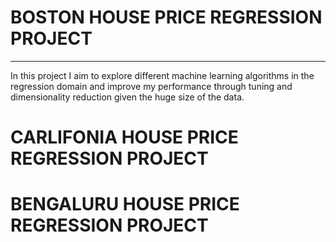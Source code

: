 # BOSTON HOUSE PRICE REGRESSION PROJECT
----------------------------------------------------------------------------------------------------------------
In this project I aim to explore different machine learning algorithms in the regression domain and improve my performance through tuning and dimensionality reduction given the huge size of the data. 

# CARLIFONIA HOUSE PRICE REGRESSION PROJECT
# BENGALURU HOUSE PRICE REGRESSION PROJECT
